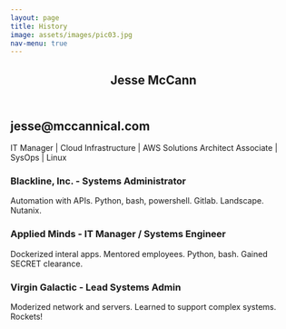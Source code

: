 ```yaml
---
layout: page
title: History
image: assets/images/pic03.jpg
nav-menu: true
---
```


<!-- Main -->
<div id="main" class="alt">

<!-- One -->
<section id="one">
	<div class="inner">
		<header class="major">
			<h1>Jesse McCann</h1>
		</header>

<!-- Content -->
<h2 id="content">jesse@mccannical.com</h2>
<p>IT Manager | Cloud Infrastructure | AWS Solutions Architect Associate | SysOps | Linux</p>
<div class="row">
	<div class="6u 12u$(small)">
		<h3>Blackline, Inc. - Systems Administrator</h3>
		<p><span class="image left"><img src="https://www.blackline.com/assets/images/blackline-logo-white.svg" alt="" /></span>Automation with APIs. Python, bash, powershell. Gitlab. Landscape. Nutanix.  </p>
	</div>
	<div class="6u$ 12u$(small)">
		<h3>Applied Minds - IT Manager / Systems Engineer </h3>
		<p><span class="image left"><img src="https://www.appliedminds.com/images/amlogo.gif" alt="" /></span>Dockerized interal apps. Mentored employees. Python, bash. Gained SECRET clearance.</p>
	</div>
	<!-- Break -->
	<div class="4u 12u$(medium)">
		<h3>Virgin Galactic - Lead Systems Admin</h3>
		<p><span class="image left"><img src="https://www.virgingalactic.com/static/assets/images/virgin-logo.png" alt="" /></span>Moderized network and servers. Learned to support complex systems. Rockets!</p>
	</div>
</div>

